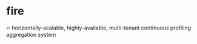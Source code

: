 # fire
🔥 horizontally-scalable, highly-available, multi-tenant continuous profiling aggregation system
